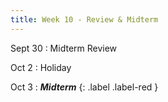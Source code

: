 ```yaml
---
title: Week 10 - Review & Midterm
---
```


Sept 30
: Midterm Review

Oct 2
:  Holiday

Oct 3
: _**Midterm**_ {: .label .label-red }

